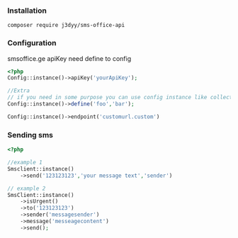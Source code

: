 ### Installation
```
composer require j3dyy/sms-office-api
```

### Configuration
smsoffice.ge  apiKey need define to config
```php
<?php
Config::instance()->apiKey('yourApiKey');

//Extra
// if you need in some purpose you can use config instance like collection
Config::instance()->define('foo','bar');

Config::instance()->endpoint('customurl.custom')
```

### Sending sms

```php
<?php

//example 1
Smsclient::instance()
    ->send('123123123','your message text','sender')

// example 2
SmsClient::instance()
    ->isUrgent()
    ->to('123123123')
    ->sender('messagesender')
    ->message('messeagecontent')
    ->send();
```